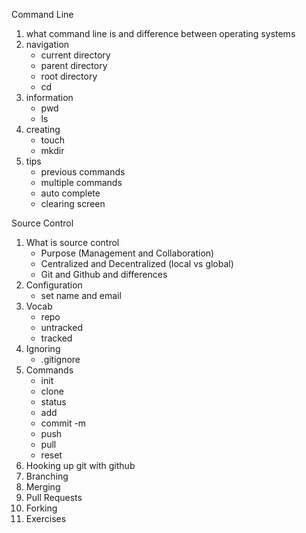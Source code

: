 Command Line
1. what command line is and difference between operating systems
2. navigation
    - current directory
    - parent directory
    - root directory
    - cd
3. information
    - pwd
    - ls
4. creating
    - touch
    - mkdir
5. tips
    - previous commands
    - multiple commands
    - auto complete
    - clearing screen

Source Control
1. What is source control
    - Purpose (Management and Collaboration)
    - Centralized and Decentralized (local vs global)
    - Git and Github and differences
2. Configuration
    - set name and email
3. Vocab
    - repo
    - untracked
    - tracked
4. Ignoring
    - .gitignore
5. Commands
    - init
    - clone
    - status
    - add
    - commit -m
    - push
    - pull
    - reset
6. Hooking up git with github
7. Branching
8. Merging
9. Pull Requests
10. Forking
11. Exercises
